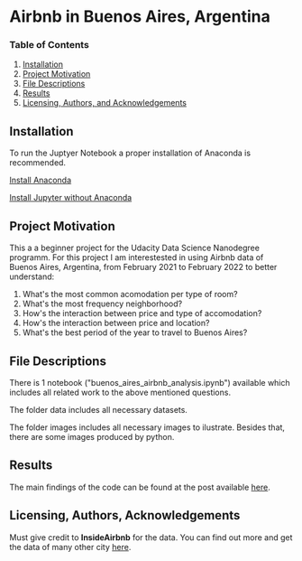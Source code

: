 # Airbnb in Buenos Aires, Argentina

### Table of Contents

1. [Installation](#installation)
2. [Project Motivation](#motivation)
3. [File Descriptions](#files)
4. [Results](#results)
5. [Licensing, Authors, and Acknowledgements](#licensing)

## Installation <a name="installation"></a>

To run the Juptyer Notebook a proper installation of Anaconda is recommended.

[Install Anaconda](https://www.anaconda.com/products/individual#Downloads)

[Install Jupyter without Anaconda](https://jupyter.org/install)


## Project Motivation<a name="motivation"></a>

This a a beginner project for the Udacity Data Science Nanodegree programm. For this project I am interestested in using Airbnb data of Buenos Aires, Argentina, from February 2021 to February 2022 to better understand:

1. What's the most common acomodation per type of room?
2. What's the most frequency neighborhood?
3. How's the interaction between price and type of accomodation?
4. How's the interaction between price and location?
5. What's the best period of the year to travel to Buenos Aires?


## File Descriptions <a name="files"></a>

There is 1 notebook ("buenos_aires_airbnb_analysis.ipynb") available which includes all related work to the above mentioned questions. 

The folder data includes all necessary datasets.

The folder images includes all necessary images to ilustrate. Besides that, there are some images produced by python.


## Results<a name="results"></a>

The main findings of the code can be found at the post available [here](https://matheusvclls.medium.com/things-you-need-to-know-before-travelling-to-buenos-aires-on-airbnb-48cd77b554dd).

## Licensing, Authors, Acknowledgements<a name="licensing"></a>

Must give credit to **InsideAirbnb** for the data. You can find out more and get the data of many other city [here](http://insideairbnb.com/get-the-data.html).


